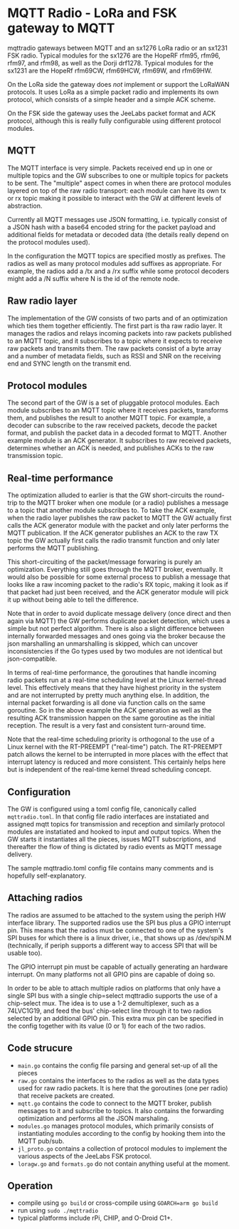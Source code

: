 # MQTT Radio - LoRa and FSK gateway to MQTT

mqttradio gateways between MQTT and an sx1276 LoRa radio or an sx1231
FSK radio.  Typical modules for the sx1276 are the HopeRF rfm95, rfm96,
rfm97, and rfm98, as well as the Dorji drf1278. Typical modules for the
sx1231 are the HopeRf rfm69CW, rfm69HCW, rfm69W, and rfm69HW.

On the LoRa side the gateway does _not_ implement or support the LoRaWAN
protocols. It uses LoRa as a simple packet radio and implements its own
protocol, which consists of a simple header and a simple ACK scheme.

On the FSK side the gateway uses the JeeLabs packet format and ACK
protocol, although this is really fully configurable using different
protocol modules.

## MQTT

The MQTT interface is very simple. Packets received end up in one
or multiple topics and the GW subscribes to one or multiple topics
for packets to be sent. The "multiple" aspect comes in when there are
protocol modules layered on top of the raw radio transport: each module
can have its own tx or rx topic making it possible to interact with the
GW at different levels of abstraction.

Currently all MQTT messages use JSON formatting, i.e. typically consist
of a JSON hash with a base64 encoded string for the packet payload and
additional fields for metadata or decoded data (the details really depend
on the protocol modules used).

In the configuration the MQTT topics are specified mostly as
prefixes.  The radios as well as many protocol modules add suffixes as
appropriate. For example, the radios add a /tx and a /rx suffix while
some protocol decoders might add a /N suffix where N is the id of the
remote node.

## Raw radio layer

The implementation of the GW consists of two parts and of an optimization
which ties them together efficiently. The first part is tha raw radio
layer. It manages the radios and relays incoming packets into raw packets
published to an MQTT topic, and it subscribes to a topic where it expects
to receive raw packets and transmits them. The raw packets consist of
a byte array and a number of metadata fields, such as RSSI and SNR on
the receiving end and SYNC length on the transmit end.

## Protocol modules

The second part of the GW is a set of pluggable protocol modules. Each
module subscribes to an MQTT topic where it receives packets,
transforms them, and publishes the result to another MQTT topic. For
example, a decoder can subscribe to the raw received packets, decode the
packet format, and publish the packet data in a decoded format to MQTT.
Another example module is an ACK generator. It subscribes to raw received
packets, determines whether an ACK is needed, and publishes ACKs to the
raw transmission topic.

## Real-time performance

The optimization alluded to earlier is that the GW short-circuits the
round-trip to the MQTT broker when one module (or a radio) publishes a
message to a topic that another module subscribes to. To take the ACK
example, when the radio layer publishes the raw packet to MQTT the GW
actually first calls the ACK generator module with the packet and only
later performs the MQTT publication. If the ACK generator publishes an
ACK to the raw TX topic the GW actually first calls the radio transmit
function and only later performs the MQTT publishing.

This short-circuiting of the packet/message forwaring is purely
an optimization. Everything still goes through the MQTT broker,
eventually. It would also be possible for some external process to
publish a message that looks like a raw incoming packet to the radio's
RX topic, making it look as if that packet had just been received,
and the ACK generator module will pick it up without being able to tell
the difference.

Note that in order to avoid duplicate message delivery (once direct
and then again via MQTT) the GW performs duplicate packet detection,
which uses a simple but not perfect algorithm. There is also a slight
difference between internally forwarded messages and ones going via
the broker because the json marshalling an unmarshalling is skipped,
which can uncover inconsistencies if the Go types used by two modules
are not identical but json-compatible.

In terms of real-time performance, the goroutines that handle
incoming radio packets run at a real-time scheduling level at the
Linux kernel-thread level. This effectively means that they have
highest priority in the system and are not interrupted by pretty much
anything else. In addition, the internal packet forwarding is all done
via function calls on the same goroutine. So in the above example the
ACK generation as well as the resulting ACK transmission happen on the
same goroutine as the initial reception. The result is a very fast and
consistent turn-around time.

Note that the real-time scheduling priority is orthogonal to the use of a
Linux kernel with the RT-PREEMPT ("real-time") patch. The RT-PREEMPT patch
allows the kernel to be interrupted in more places with the effect that
interrupt latency is reduced and more consistent. This certainly helps
here but is independent of the real-time kernel thread scheduling concept.

## Configuration

The GW is configured using a toml config file, canonically called
`mqttradio.toml`.  In that config file radio interfaces are instatiated
and assigned mqtt topics for transmission and reception and similarly
protocol modules are instatiated and hooked to input and output
topics. When the GW starts it instantiates all the pieces, issues MQTT
subscriptions, and thereafter the flow of thing is dictated by radio
events as MQTT message delivery.

The sample mqttradio.toml config file contains many comments and is
hopefully self-explanatory.

## Attaching radios

The radios are assumed to be attached to the system using the periph
HW interface library. The supported radios use the SPI bus plus a GPIO
interrupt pin. This means that the radios must be connected to one of
the system's SPI buses for which there is a linux driver, i.e., that
shows up as /dev/spiN.M (technically, if periph supports a different
way to access SPI that will be usable too).

The GPIO interrupt pin must be capable of actually generating an hardware
interrupt. On many platforms not all GPIO pins are capable of doing so.

In order to be able to attach multiple radios on platforms that only have
a single SPI bus with a single chip=select mqttradio supports the use
of a chip-select mux. The idea is to use a 1-2 demultiplexer, such as a
74LVC1G19, and feed the bus' chip-select line through it to two radios
selected by an additional GPIO pin. This extra mux pin can be specified
in the config together with its value (0 or 1) for each of the two radios.

## Code strucure

- `main.go` contains the config file parsing and general set-up of all the pieces
- `raw.go` contains the interfaces to the radios as well as the data types
  used for raw radio packets. It is here that the goroutines (one per radio)
  that receive packets are created.
- `mqtt.go` contains the code to connect to the MQTT broker, publish messages to
  it and subscribe to topics. It also contains the forwarding optimization
  and performs all the JSON marshaling.
- `modules.go` manages protocol modules, which primarily consists of instantiating
  modules according to the config by hooking them into the MQTT pub/sub.
- `jl_proto.go` contains a collection of protocol modules to implement the
  various aspects of the JeeLabs FSK protocol.
- `loragw.go` and `formats.go` do not contain anything useful at the moment.

## Operation

- compile using `go build` or cross-compile using `GOARCH=arm go build`
- run using `sudo ./mqttradio`
- typical platforms include rPi, CHIP, and O-Droid C1+.
